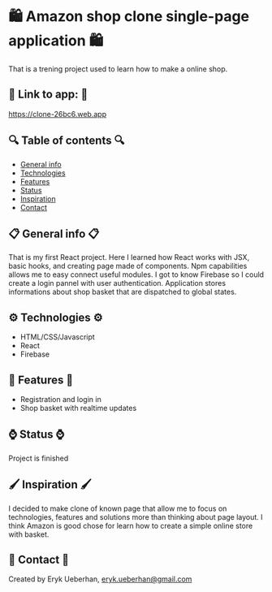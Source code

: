 # 🛍 Amazon shop clone single-page application 🛍 
That is a trening project used to learn how to make a online shop.

## 💢 Link to app: 💢
https://clone-26bc6.web.app

## 🔍 Table of contents 🔍
* [General info](#general-info)
* [Technologies](#technologies)
* [Features](#features)
* [Status](#status)
* [Inspiration](#inspiration)
* [Contact](#contact)


## 📋 General info 📋
That is my first React project. Here I learned how React works with JSX, basic hooks, and creating page made of components.
Npm capabilities allows me to easy connect useful modules. I got to know Firebase so I could create a login pannel with user authentication.
Application stores informations about shop basket that are dispatched to global states.

## ⚙️ Technologies ⚙️
* HTML/CSS/Javascript
* React
* Firebase

## 🚀 Features 🚀
* Registration and login in
* Shop basket with realtime updates

## ⌚️ Status ⌚️
Project is finished

## 🖌 Inspiration 🖌
I decided to make clone of known page that allow me to focus on technologies, 
features and solutions more than thinking about page layout.
I think Amazon is good chose for learn how to create a simple online store with basket.

## 📧 Contact 📧
Created by Eryk Ueberhan,
eryk.ueberhan@gmail.com
